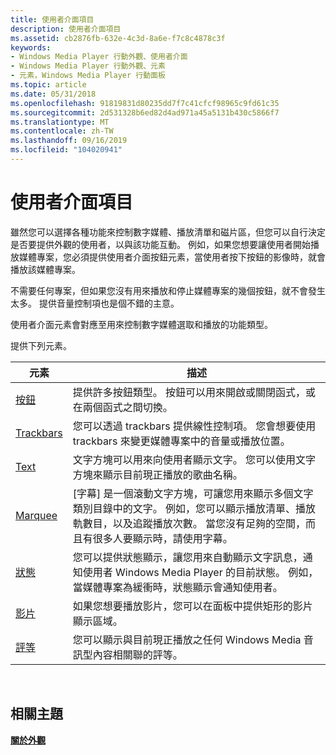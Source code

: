 ```yaml
---
title: 使用者介面項目
description: 使用者介面項目
ms.assetid: cb2876fb-632e-4c3d-8a6e-f7c8c4878c3f
keywords:
- Windows Media Player 行動外觀、使用者介面
- Windows Media Player 行動外觀、元素
- 元素，Windows Media Player 行動面板
ms.topic: article
ms.date: 05/31/2018
ms.openlocfilehash: 91819831d80235dd7f7c41cfcf98965c9fd61c35
ms.sourcegitcommit: 2d531328b6ed82d4ad971a45a5131b430c5866f7
ms.translationtype: MT
ms.contentlocale: zh-TW
ms.lasthandoff: 09/16/2019
ms.locfileid: "104020941"
---
```

# <a name="user-interface-elements"></a>使用者介面項目

雖然您可以選擇各種功能來控制數字媒體、播放清單和磁片區，但您可以自行決定是否要提供外觀的使用者，以與該功能互動。 例如，如果您想要讓使用者開始播放媒體專案，您必須提供使用者介面按鈕元素，當使用者按下按鈕的影像時，就會播放該媒體專案。

不需要任何專案，但如果您沒有用來播放和停止媒體專案的幾個按鈕，就不會發生太多。 提供音量控制項也是個不錯的主意。

使用者介面元素會對應至用來控制數字媒體選取和播放的功能類型。

提供下列元素。



| 元素                    | 描述                                                                                                                                                                                                                                                             |
|----------------------------|-------------------------------------------------------------------------------------------------------------------------------------------------------------------------------------------------------------------------------------------------------------------------|
| [按鈕](buttons.md)     | 提供許多按鈕類型。 按鈕可以用來開啟或關閉函式，或在兩個函式之間切換。                                                                                                                                                        |
| [Trackbars](trackbars.md) | 您可以透過 trackbars 提供線性控制項。 您會想要使用 trackbars 來變更媒體專案中的音量或播放位置。                                                                                                                         |
| [Text](text.md)           | 文字方塊可以用來向使用者顯示文字。 您可以使用文字方塊來顯示目前現正播放的歌曲名稱。                                                                                                                                      |
| [Marquee](marquee.md)     | [字幕] 是一個滾動文字方塊，可讓您用來顯示多個文字類別目錄中的文字。 例如，您可以顯示播放清單、播放軌數目，以及追蹤播放次數。 當您沒有足夠的空間，而且有很多人要顯示時，請使用字幕。 |
| [狀態](status.md)       | 您可以提供狀態顯示，讓您用來自動顯示文字訊息，通知使用者 Windows Media Player 的目前狀態。 例如，當媒體專案為緩衝時，狀態顯示會通知使用者。                     |
| [影片](video.md)         | 如果您想要播放影片，您可以在面板中提供矩形的影片顯示區域。                                                                                                                                                                                |
| [評等](ratings.md)     | 您可以顯示與目前現正播放之任何 Windows Media 音訊型內容相關聯的評等。                                                                                                                                                             |



 

## <a name="related-topics"></a>相關主題

<dl> <dt>

[**關於外觀**](about-skins-mobile.md)
</dt> </dl>

 

 




